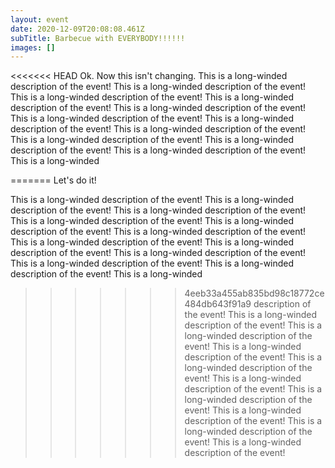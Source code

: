 ```yaml
---
layout: event
date: 2020-12-09T20:08:08.461Z
subTitle: Barbecue with EVERYBODY!!!!!!
images: []
---
```

<<<<<<< HEAD
Ok. Now this isn't changing. This is a long-winded description of the event! This is a long-winded description of the event! This is a long-winded description of the event! This is a long-winded description of the event! This is a long-winded description of the event! This is a long-winded description of the event! This is a long-winded description of the event! This is a long-winded description of the event! This is a long-winded description of the event! This is a long-winded description of the event! This is a long-winded description of the event! This is a long-winded

=======
Let's do it!



This is a long-winded description of the event! This is a long-winded description of the event! This is a long-winded description of the event! This is a long-winded description of the event! This is a long-winded description of the event! This is a long-winded description of the event! This is a long-winded description of the event! This is a long-winded description of the event! This is a long-winded description of the event! This is a long-winded description of the event! This is a long-winded description of the event! This is a long-winded

>>>>>>> 4eeb33a455ab835bd98c18772ce484db643f91a9
description of the event! This is a long-winded description of the event! This is a long-winded description of the event! This is a long-winded description of the event! This is a long-winded description of the event! This is a long-winded description of the event! This is a long-winded description of the event! This is a long-winded description of the event! This is a long-winded description of the event! This is a long-winded description of the event!